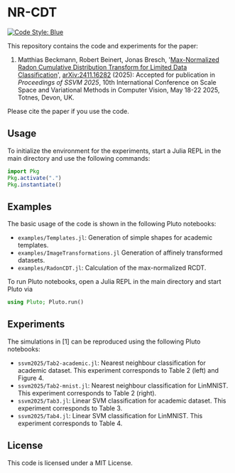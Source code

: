 # NR-CDT

[![Code Style: Blue](https://img.shields.io/badge/code%20style-blue-4495d1.svg)](https://github.com/JuliaDiff/BlueStyle)

This repository contains the code and experiments for the paper:

1. Matthias Beckmann, Robert Beinert, Jonas Bresch,
   '[Max-Normalized Radon Cumulative Distribution
   Transform for Limited Data Classification](https://doi.org/10.48550/arXiv.2411.16282)',
   [arXiv:2411.16282](https://arxiv.org/abs/2411.16282)
   (2025):
   Accepted for publication in
   *Proceedings of SSVM 2025*,
   10th International Conference on
   Scale Space and Variational Methods in Computer Vision,
   May 18-22 2025,
   Totnes, Devon, UK.

Please cite the paper if you use the code.

## Usage

To initialize the environment for the experiments,
start a Julia REPL in the main directory
and use the following commands:

```julia
import Pkg
Pkg.activate(".")
Pkg.instantiate()
```

## Examples

The basic usage of the code is shown
in the following Pluto notebooks:

- `examples/Templates.jl`:
  Generation of simple shapes for academic templates.
- `examples/ImageTransformations.jl`
  Generation of affinely transformed datasets.
- `examples/RadonCDT.jl`:
  Calculation of the max-normalized RCDT.

To run Pluto notebooks,
open a Julia REPL in the main directory
and start Pluto via

```julia
using Pluto; Pluto.run()
```

## Experiments

The simulations in [1] can be reproduced
using the following Pluto notebooks:

- `ssvm2025/Tab2-academic.jl`:
  Nearest neighbour classification for academic dataset.
  This experiment corresponds to
  Table 2 (left) and Figure 4.
- `ssvm2025/Tab2-mnist.jl`:
  Nearest neighbour classification for LinMNIST.
  This experiment corresponds to
  Table 2 (right).
- `ssvm2025/Tab3.jl`:
  Linear SVM classification for academic dataset.
  This experiment corresponds to
  Table 3.
- `ssvm2025/Tab4.jl`:
  Linear SVM classification for LinMNIST.
  This experiment corresponds to
  Table 4.

## License

This code is licensed under a MIT License.
